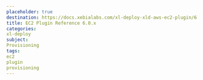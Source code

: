```yaml
---
placeholder: true
destination: https://docs.xebialabs.com/xl-deploy-xld-aws-ec2-plugin/6.0.x/ec2PluginManual.html
title: EC2 Plugin Reference 6.0.x
categories:
xl-deploy
subject:
Provisioning
tags:
ec2
plugin
provisioning
---
```

